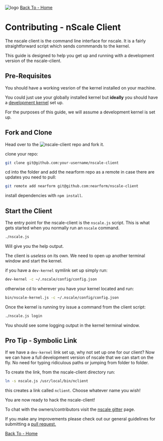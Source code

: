 ![logo][]
[Back To - Home][]

# Contributing - nScale Client

The nscale client is the command line interface for nscale. It is a fairly straightforward script which sends commmands to the kernel.

This guide is designed to help you get up and running with a development version of the nscale-client.

## Pre-Requisites
You should have a working vesrion of the kernel installed on your machine. 

You could just use your globally installed kernel but __ideally__ you should have a [development kernel][dev-kernel] set up.

For the purposes of this guide, we will assume a development kernel is set up.

## Fork and Clone

Head over to the ![nscale-client][] repo and fork it.

clone your repo:

```bash 
git clone git@github.com:your-username/nscale-client
```

cd into the folder and add the nearform repo as a remote in case there are updates you need to pull:

```bash
git remote add nearform git@github.com:nearform/nscale-client
```

install dependencies with `npm install`.

## Start the Client

The entry point for the nscale-client is the `nscale.js` script. This is what gets started when you normally run an `nscale` command.

```bash
./nscale.js
```

Will give you the help output.

The client is _useless_ on its own. We need to open up another terminal window and start the kernel.

if you have a `dev-kernel` symlink set up simply run:

```bash
dev-kernel -c ~/.nscale/config/config.json
```
otherwise cd to wherever you have your kernel located and run:

```bash
bin/nscale-kernel.js -c ~/.nscale/config/config.json
```
Once the kernel is running try issue a command from the client script:

```bash
./nscale.js login
```

You should see some logging output in the kernel terminal window.

## Pro Tip - Symbolic Link

If we have a `dev-kernel` link set up, why not set up one for our client?
Now we can have a full development version of nscale that we can start on the fly. No need for typing ridiculous paths or jumping from folder to folder.

To create the link, from the nscale-client directory run:

```bash
ln -s nscale.js /usr/local/bin/nclient
```

this creates a link called `nclient`. Choose whatever name you wish!

You are now ready to hack the nscale-client!

To chat with the owners/contributors visit the [nscale gitter][gitter] page.

If you make any improvements please check out our general guidelines for submitting a [pull request.][pull-requests]

[Back To - Home][]

[gitter]: https://gitter.im/nearform/nscale
[pull-requests]: ./pull-requests.md
[nscale-client]: https://github.com/nearform/nscale-client
[dev-kernel]: ./nscale-kernel.md
[Back To - Home]: ./README.md
[logo]: ../_imgs/logo.png
